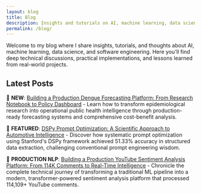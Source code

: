 ```yaml
---
layout: blog
title: Blog
description: Insights and tutorials on AI, machine learning, data science, and software engineering
permalink: /blog/
---
```


Welcome to my blog where I share insights, tutorials, and thoughts about AI, machine learning, data science, and software engineering. Here you'll find deep technical discussions, practical implementations, and lessons learned from real-world projects.

## Latest Posts

🚀 **NEW**: [Building a Production Dengue Forecasting Platform: From Research Notebook to Policy Dashboard](/epidemiology/forecasting/health-economics/2025/06/18/forecasting-dengue-cases-and-cost-benefit-analysis.html) - Learn how to transform epidemiological research into operational public health intelligence through production-ready forecasting systems and comprehensive cost-benefit analysis.

🔬 **FEATURED**: [DSPy Prompt Optimization: A Scientific Approach to Automotive Intelligence](/ai/nlp/dspy/2025/06/13/dspy-prompt-optimization-automotive-intelligence.html) - Discover how systematic prompt optimization using Stanford's DSPy framework achieved 51.33% accuracy in structured data extraction, challenging conventional prompt engineering wisdom.

💬 **PRODUCTION NLP**: [Building a Production YouTube Sentiment Analysis Platform: From 114K Comments to Real-Time Intelligence](/nlp/machine-learning/transformers/2024/12/15/building-youtube-comment-sentiment-analyzer.html) - Chronicle the complete technical journey of transforming a traditional ML pipeline into a modern, transformer-powered sentiment analysis platform that processed 114,109+ YouTube comments.
